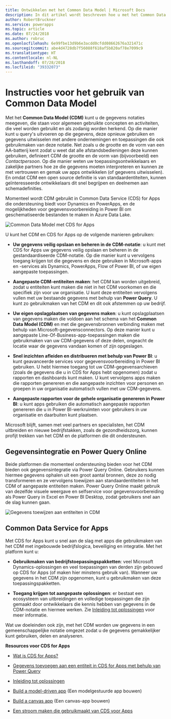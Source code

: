 ```yaml
---
title: Ontwikkelen met het Common Data Model | Microsoft Docs
description: In dit artikel wordt beschreven hoe u met het Common Data Model apps en oplossingen kunt ontwikkelen.
author: RobertBruckner
ms.service: powerapps
ms.topic: article
ms.date: 07/24/2018
ms.author: robruc
ms.openlocfilehash: 6e99fbe13d9b6e3acdd0cfdd08662676a321471c
ms.sourcegitcommit: abe4d4728db7f56088f618af5b820af78e7099c9
ms.translationtype: HT
ms.contentlocale: nl-NL
ms.lasthandoff: 07/28/2018
ms.locfileid: "39332073"
---
```

# <a name="how-to-use-the-common-data-model"></a>Instructies voor het gebruik van Common Data Model

Met het **Common Data Model (CDM)** kunt u de gegevens notaties meegeven, die staan voor algemeen gebruikte concepten en activiteiten, die veel worden gebruikt en als zodanig worden herkend. Op die manier kunt u query's uitvoeren op die gegevens, deze opnieuw gebruiken en gegevens uitwisselen met andere ondernemingen en toepassingen die ook gebruikmaken van deze notatie. Net zoals u de grootte en de vorm van een AA-batterij kent zodat u weet dat alle afstandsbedieningen deze kunnen gebruiken, definieert CDM de grootte en de vorm van (bijvoorbeeld) een *Contactpersoon*. Op die manier weten uw toepassingsontwikkelaars en zakelijke partners hoe ze die gegevens moeten interpreteren en kunnen ze met vertrouwen en gemak uw apps ontwikkelen (of gegevens uitwisselen). En omdat CDM een open source definitie is van standaardentiteiten, kunnen geïnteresseerde ontwikkelaars dit snel begrijpen en deelnemen aan schemadefinities.

Momenteel wordt CDM gebruikt in Common Data Service (CDS) for Apps die ondersteuning biedt voor Dynamics en PowerApps, en de mogelijkheden voor gegevensvoorbereiding in Power BI om geschematiseerde bestanden te maken in Azure Data Lake.

![Common Data Model met CDS for Apps](media/cdm-with-cds.png)

U kunt het CDM en CDS for Apps op de volgende manieren gebruiken:

-   **Uw gegevens veilig opslaan en beheren in de CDM-notatie**: u kunt met CDS for Apps uw gegevens veilig opslaan en beheren in de gestandaardiseerde CDM-notatie. Op die manier kunt u vervolgens toegang krijgen tot die gegevens en deze gebruiken in Microsoft-apps en -services als Dynamics, PowerApps, Flow of Power BI, of uw eigen aangepaste toepassingen.

-   **Aangepaste CDM-entiteiten maken**: het CDM kan worden uitgebreid, zodat u entiteiten kunt maken die niet in het CDM voorkomen en die specifiek zijn voor uw organisatie. U kunt deze entiteiten vervolgens vullen met uw bestaande gegevens met behulp van **Power Query**. U kunt zo gebruikmaken van het CDM en dit ook afstemmen op uw bedrijf.

-   **Uw eigen opslagplaatsen van gegevens maken**: u kunt opslagplaatsen van gegevens maken die voldoen aan het schema van het **Common Data Model (CDM)** en met die gegevensbronnen verbinding maken met behulp van Microsoft-gegevensconnectors. Op deze manier kunt u aangepaste Line-Of-Business-app-toepassingen maken die gebruikmaken van uw CDM-gegevens of deze delen, ongeacht de locatie waar de gegevens vandaan komen of zijn opgeslagen.

-   **Snel inzichten afleiden en distribueren met behulp van Power BI**: u kunt geavanceerde services voor gegevensvoorbereiding in Power BI gebruiken. U hebt hiermee toegang tot uw CDM-gegevensarchieven (zoals de gegevens die u in CDS for Apps hebt opgenomen) zodat u rapporten en dashboards kunt maken. U kunt vervolgens apps maken die rapporten genereren en die aangepaste inzichten voor personen en groepen in uw organisatie automatisch vullen met uw CDM-gegevens.

-   **Aangepaste rapporten voor de gehele organisatie genereren in Power BI**: u kunt apps gebruiken die automatisch aangepaste rapporten genereren die u in Power BI-werkruimten voor gebruikers in uw organisatie en daarbuiten kunt plaatsen.

Microsoft blijft, samen met veel partners en specialisten, het CDM uitbreiden en nieuwe bedrijfstakken, zoals de gezondheidszorg, kunnen profijt trekken van het CDM en de platformen die dit ondersteunen.

## <a name="data-integration-and-power-query-online"></a>Gegevensintegratie en Power Query Online

Beide platformen die momenteel ondersteuning bieden voor het CDM bieden ook gegevensintegratie via Power Query Online. Gebruikers kunnen hiermee gegevens ophalen uit een groot aantal bronnen, deze zo nodig transformeren en ze vervolgens toewijzen aan standaardentiteiten in het CDM of aangepaste entiteiten maken. Power Query Online maakt gebruik van dezelfde visuele weergave en selfservice voor gegevensvoorbereiding als Power Query in Excel en Power BI Desktop, zodat gebruikers snel aan de slag kunnen gaan.

![Gegevens toewijzen aan entiteiten in CDM](media/cdm-map-entities.png)

## <a name="common-data-service-for-apps"></a>Common Data Service for Apps

Met CDS for Apps kunt u snel aan de slag met apps die gebruikmaken van het CDM met ingebouwde bedrijfslogica, beveiliging en integratie. Met het platform kunt u:

-   **Gebruikmaken van bedrijfstoepassingspakketten**: veel Microsoft Dynamics-oplossingen en veel toepassingen van derden zijn gebouwd op CDS for Apps (of maken hier minstens gebruik van). Wanneer uw gegevens in het CDM zijn opgenomen, kunt u gebruikmaken van deze toepassingspakketten.

-   **Toegang krijgen tot aangepaste oplossingen**: er bestaat een ecosysteem van uitbreidingen en volledige toepassingen die zijn gemaakt door ontwikkelaars die kennis hebben van gegevens in de CDM-notatie en hiermee werken. Zie [Inleiding tot oplossingen](https://docs.microsoft.com/powerapps/developer/common-data-service/introduction-solutions) voor meer informatie.

Wat uw doeleinden ook zijn, met het CDM worden uw gegevens in een gemeenschappelijke notatie omgezet zodat u de gegevens gemakkelijker kunt gebruiken, delen en analyseren.

**Resources voor CDS for Apps**

-   [Wat is CDS for Apps?](https://docs.microsoft.com/powerapps/maker/common-data-service/data-platform-intro)

-   [Gegevens toevoegen aan een entiteit in CDS for Apps met behulp van Power Query](https://docs.microsoft.com/powerapps/maker/common-data-service/data-platform-cds-newentity-pq)

-   [Inleiding tot oplossingen](https://docs.microsoft.com/powerapps/developer/common-data-service/introduction-solutions)

-   [Build a model-driven app](https://docs.microsoft.com/powerapps/maker/model-driven-apps/model-driven-app-overview) (Een modelgestuurde app bouwen)

-   [Build a canvas app](https://docs.microsoft.com/powerapps/maker/canvas-apps/getting-started) (Een canvas-app bouwen)

-   [Een stroom maken die gebruikmaakt van CDS voor Apps](https://docs.microsoft.com/flow/common-data-model-intro)

